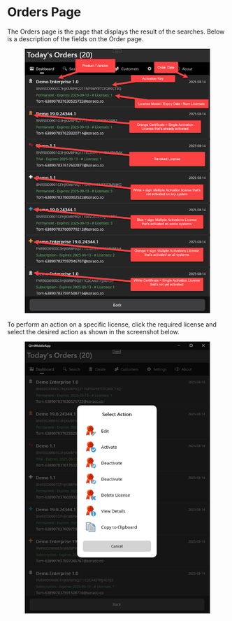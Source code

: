 # Orders Page

The Orders page is the page that displays the result of the searches. Below is a description of the fields on the Order page.

<figure><img src="../.gitbook/assets/image.png" alt=""><figcaption></figcaption></figure>

To perform an action on a specific license, click the required license and select the desired action as shown in the screenshot below.

<figure><img src="../.gitbook/assets/image (56).png" alt=""><figcaption></figcaption></figure>
